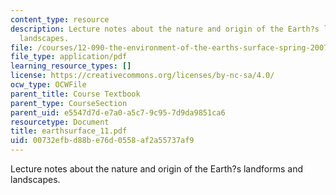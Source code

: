 ```yaml
---
content_type: resource
description: Lecture notes about the nature and origin of the Earth?s landforms and
  landscapes.
file: /courses/12-090-the-environment-of-the-earths-surface-spring-2007/00732efbd88be76d0558af2a55737af9_earthsurface_11.pdf
file_type: application/pdf
learning_resource_types: []
license: https://creativecommons.org/licenses/by-nc-sa/4.0/
ocw_type: OCWFile
parent_title: Course Textbook
parent_type: CourseSection
parent_uid: e5547d7d-e7a0-a5c7-9c95-7d9da9851ca6
resourcetype: Document
title: earthsurface_11.pdf
uid: 00732efb-d88b-e76d-0558-af2a55737af9
---
```

Lecture notes about the nature and origin of the Earth?s landforms and landscapes.
